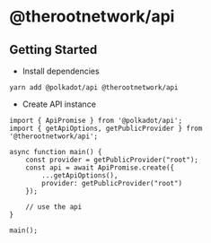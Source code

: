 # @therootnetwork/api

## Getting Started

- Install dependencies

```
yarn add @polkadot/api @therootnetwork/api
```

- Create API instance

```
import { ApiPromise } from '@polkadot/api';
import { getApiOptions, getPublicProvider } from '@therootnetwork/api';

async function main() {
	const provider = getPublicProvider("root");
	const api = await ApiPromise.create({
		...getApiOptions(),
		provider: getPublicProvider("root")
	});

	// use the api
}

main();
```
